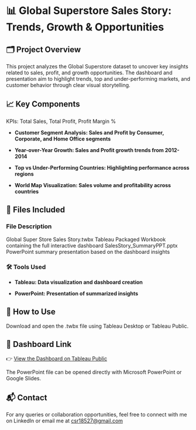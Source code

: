# 📊 Global Superstore Sales Story: Trends, Growth & Opportunities

## 🗂 Project Overview
This project analyzes the Global Superstore dataset to uncover key insights related to sales, profit, and growth opportunities. The dashboard and presentation aim to highlight trends, top and under-performing markets, and customer behavior through clear visual storytelling.

## 📈 Key Components
KPIs: Total Sales, Total Profit, Profit Margin %

- **Customer Segment Analysis: Sales and Profit by Consumer, Corporate, and Home Office segments**

- **Year-over-Year Growth: Sales and Profit growth trends from 2012-2014**

- **Top vs Under-Performing Countries: Highlighting performance across regions**

- **World Map Visualization: Sales volume and profitability across countries**

## 📂 Files Included

### File	Description
Global Super Store Sales Story.twbx	Tableau Packaged Workbook containing the full interactive dashboard
SalesStory_SummaryPPT.pptx	PowerPoint summary presentation based on the dashboard insights
### 🛠 Tools Used
- **Tableau: Data visualization and dashboard creation**

- **PowerPoint: Presentation of summarized insights**

## 🚀 How to Use
Download and open the .twbx file using Tableau Desktop or Tableau Public.
## 🔗 Dashboard Link

👉 [View the Dashboard on Tableau Public](https://public.tableau.com/app/profile/chandana.s.r/viz/GlobalSuperStoreSalesStory_17456809827250/GlobalSuperStoreSalesStory)  

The PowerPoint file can be opened directly with Microsoft PowerPoint or Google Slides.

## 📬 Contact
For any queries or collaboration opportunities, feel free to connect with me on LinkedIn or email me at csr18527@gmail.com

